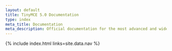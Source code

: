 ```yaml
---
layout: default
title: TinyMCE 5.0 Documentation
type: index
meta_title: Documentation
meta_description: Official documentation for the most advanced and widely deployed rich text editor platform.
---
```


{% include index.html links=site.data.nav %}
